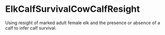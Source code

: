 # ElkCalfSurvivalCowCalfResight
Using resight of marked adult female elk and the presence or absence of a calf to infer calf survival.
